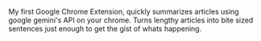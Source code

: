 My first Google Chrome Extension, quickly summarizes articles using google gemini's API on your chrome. Turns lengthy articles into bite sized sentences just enough to get the gist of whats happening. 

 
